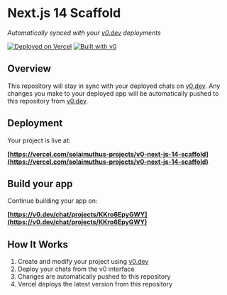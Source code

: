 # Next.js 14 Scaffold

*Automatically synced with your [v0.dev](https://v0.dev) deployments*

[![Deployed on Vercel](https://img.shields.io/badge/Deployed%20on-Vercel-black?style=for-the-badge&logo=vercel)](https://vercel.com/solaimuthus-projects/v0-next-js-14-scaffold)
[![Built with v0](https://img.shields.io/badge/Built%20with-v0.dev-black?style=for-the-badge)](https://v0.dev/chat/projects/KKro6EpyGWY)

## Overview

This repository will stay in sync with your deployed chats on [v0.dev](https://v0.dev).
Any changes you make to your deployed app will be automatically pushed to this repository from [v0.dev](https://v0.dev).

## Deployment

Your project is live at:

**[https://vercel.com/solaimuthus-projects/v0-next-js-14-scaffold](https://vercel.com/solaimuthus-projects/v0-next-js-14-scaffold)**

## Build your app

Continue building your app on:

**[https://v0.dev/chat/projects/KKro6EpyGWY](https://v0.dev/chat/projects/KKro6EpyGWY)**

## How It Works

1. Create and modify your project using [v0.dev](https://v0.dev)
2. Deploy your chats from the v0 interface
3. Changes are automatically pushed to this repository
4. Vercel deploys the latest version from this repository
